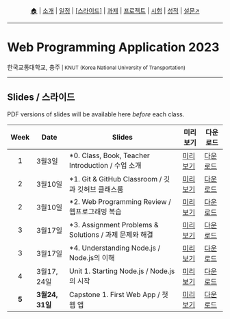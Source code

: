 <p id="menu" align="center">
  <a href="https://ut-nodejs.github.io" title="Home">🏠</a> |
  <a href="about.html" title="About">소개</a> |
  <a href="/schedule.html" title="Schedule">일정</a> |
  <a href="/slides.html" title="Slides"><u>[스라이드]</u></a> |
  <a href="/practice.html" title="Practice">과제</a> |
  <a href="/project.html" title="Project">프로젝트</a> |
  <a href="/tests.html" title="Tests">시험</a> |
  <a href="/grading.html" title="Grading">성적</a> |
  <a href="https://pollev.com/aarons007" title="PollEverywhere">설문↗️</a>
</p>

---

# Web Programming Application 2023

<p>한국교통대학교, 충주<small> | KNUT (Korea National University of Transportation)</small></p>

---

## Slides / 스라이드

PDF versions of slides will be available here _before_ each class.

| Week  | Date            | Slides                                                  | 미리보기                                                                                                                                                                                                                               | 다운로드                                                                                                                                                                                                    |
| :---: | --------------- | ------------------------------------------------------- | -------------------------------------------------------------------------------------------------------------------------------------------------------------------------------------------------------------------------------------- | ----------------------------------------------------------------------------------------------------------------------------------------------------------------------------------------------------------- |
|   1   | 3월3일          | \*0. Class, Book, Teacher Introduction / 수업 소개      | [미리보기](https://docs.google.com/viewer?url=github.com/ut-nodejs/ut-nodejs.github.io/raw/master/slides/_0-NodeJS-%EC%88%98%EC%97%85-%EC%86%8C%EA%B0%9C.pdf)                                                                          | [다운로드](https://github.com/ut-nodejs/ut-nodejs.github.io/raw/master/slides/_0-NodeJS-수업-소개.pdf)                                                                                                      |
|   2   | 3월10일         | \*1. Git & GitHub Classroom / 깃과 깃허브 클래스룸      | [미리보기](https://docs.google.com/viewer?url=github.com/ut-nodejs/ut-nodejs.github.io/raw/master/slides/_1.%20깃과%20깃허브%20클래스룸.pdf)                                                                                           | [다운로드](https://github.com/ut-nodejs/ut-nodejs.github.io/raw/master/slides/_1.%20깃과%20깃허브%20클래스룸.pdf)                                                                                           |
|   2   | 3월10일         | \*2. Web Programming Review / 웹프로그래밍 복습         | [미리보기](https://docs.google.com/viewer?url=github.com/ut-nodejs/ut-nodejs.github.io/raw/master/slides/_2.%20웹%20프로그래밍%20복습.pdf)                                                                                             | [다운로드](https://github.com/ut-nodejs/ut-nodejs.github.io/raw/master/slides/_2.%20웹%20프로그래밍%20복습.pdf)                                                                                             |
|   3   | 3월17일         | \*3. Assignment Problems & Solutions / 과제 문제와 해결 | [미리보기](https://docs.google.com/viewer?url=github.com/ut-nodejs/ut-nodejs.github.io/raw/master/slides/_3.%20%EA%B3%BC%EC%A0%9C%20%EB%AC%B8%EC%A0%9C%EC%99%80%20%ED%95%B4%EA%B2%B0.pdf)                                              | [다운로드](https://github.com/ut-nodejs/ut-nodejs.github.io/raw/master/slides/_3.%20%EA%B3%BC%EC%A0%9C%20%EB%AC%B8%EC%A0%9C%EC%99%80%20%ED%95%B4%EA%B2%B0.pdf)                                              |
|   3   | 3월17일         | \*4. Understanding Node.js / Node.js의 이해             | [미리보기](https://docs.google.com/viewer?url=github.com/ut-nodejs/ut-nodejs.github.io/raw/master/slides/_4.%20Node.JS%EC%9D%98%20%EC%9D%B4%ED%95%B4.pdf)                                                                              | [다운로드](https://github.com/ut-nodejs/ut-nodejs.github.io/raw/master/slides/_4.%20Node.JS%EC%9D%98%20%EC%9D%B4%ED%95%B4.pdf)                                                                              |
| 4 | 3월17, 24일 | Unit 1. Starting Node.js / Node.js의 시작               | [미리보기](https://docs.google.com/viewer?url=github.com/ut-nodejs/ut-nodejs.github.io/raw/master/slides/1.%20Node.js%EC%9D%98%20%EC%8B%9C%EC%9E%91.pdf)                                                                               | [다운로드](https://github.com/ut-nodejs/ut-nodejs.github.io/raw/master/slides/1.%20Node.js%EC%9D%98%20%EC%8B%9C%EC%9E%91.pdf)                                                                               |
| **5** | **3월24, 31일**     | Capstone 1. First Web App / 첫 웹 앱                    | [미리보기](https://docs.google.com/viewer?url=github.com/ut-nodejs/ut-nodejs.github.io/raw/master/slides/1-7.%20%EC%BA%A1%EC%8A%A4%ED%86%A41%20-%20%EC%B2%AB%20%EC%9B%B9%20%EC%95%A0%ED%94%8C%EB%A6%AC%EC%BC%80%EC%9D%B4%EC%85%98.pdf) | [다운로드](https://github.com/ut-nodejs/ut-nodejs.github.io/raw/master/slides/1-7.%20%EC%BA%A1%EC%8A%A4%ED%86%A41%20-%20%EC%B2%AB%20%EC%9B%B9%20%EC%95%A0%ED%94%8C%EB%A6%AC%EC%BC%80%EC%9D%B4%EC%85%98.pdf) |
